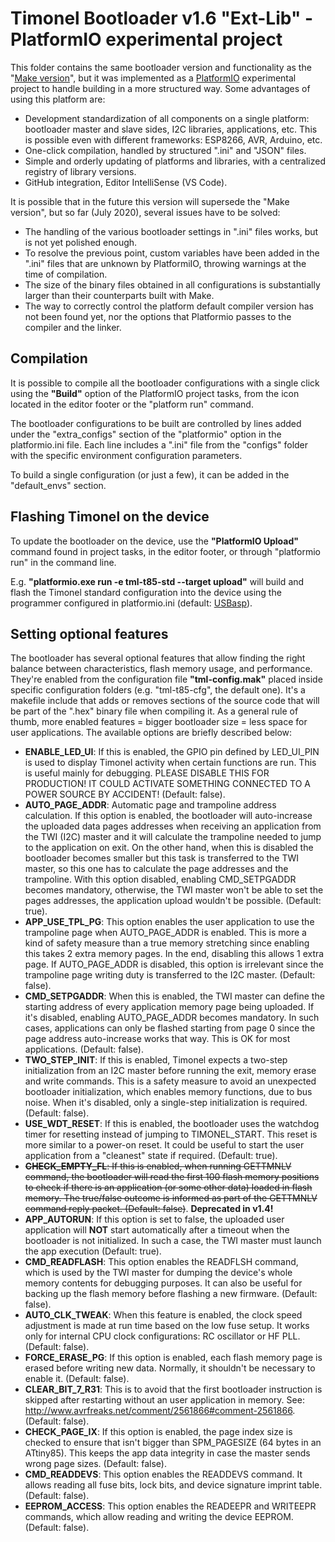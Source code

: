 # Timonel Bootloader v1.6 "Ext-Lib" - PlatformIO experimental project

This folder contains the same bootloader version and functionality as the "[Make version](/timonel-bootloader-el)", but it was implemented as a [PlatformIO](http://platformio.org) experimental project to handle building in a more structured way. Some advantages of using this platform are:

* Development standardization of all components on a single platform: bootloader master and slave sides, I2C libraries, applications, etc. This is possible even with different frameworks: ESP8266, AVR, Arduino, etc.
* One-click compilation, handled by structured ".ini" and "JSON" files.
* Simple and orderly updating of platforms and libraries, with a centralized registry of library versions.
* GitHub integration, Editor IntelliSense (VS Code).

It is possible that in the future this version will supersede the "Make version", but so far (July 2020), several issues have to be solved:

* The handling of the various bootloader settings in ".ini" files works, but is not yet polished enough.
* To resolve the previous point, custom variables have been added in the ".ini" files that are unknown by PlatformiIO, throwing warnings at the time of compilation.
* The size of the binary files obtained in all configurations is substantially larger than their counterparts built with Make.
* The way to correctly control the platform default compiler version has not been found yet, nor the options that Platformio passes to the compiler and the linker.

## Compilation

It is possible to compile all the bootloader configurations with a single click using the **"Build"** option of the PlatformIO project tasks, from the icon located in the editor footer or the "platform run" command.

The bootloader configurations to be built are controlled by lines added under the "extra_configs" section of the "platformio" option in the platformio.ini file. Each line includes a ".ini" file from the "configs" folder with the specific environment configuration parameters.

To build a single configuration (or just a few), it can be added in the "default_envs" section.

## <a id="Installation"></a>Flashing Timonel on the device

To update the bootloader on the device, use the **"PlatformIO Upload"** command found in project tasks, in the editor footer, or through "platformio run" in the command line.

E.g. **"platformio.exe run -e tml-t85-std --target upload"** will build and flash the Timonel standard configuration into the device using the programmer configured in platformio.ini (default: [USBasp](http://www.fischl.de/usbasp)).

## Setting optional features

The bootloader has several optional features that allow finding the right balance between characteristics, flash memory usage, and performance. They're enabled from the configuration file **"tml-config.mak"** placed inside specific configuration folders (e.g. "tml-t85-cfg", the default one). It's a makefile include that adds or removes sections of the source code that will be part of the ".hex" binary file when compiling it. As a general rule of thumb, more enabled features = bigger bootloader size = less space for user applications. The available options are briefly described below:

* **ENABLE\_LED\_UI**: If this is enabled, the GPIO pin defined by LED\_UI\_PIN is used to display Timonel activity when certain functions are run. This is useful mainly for debugging. PLEASE DISABLE THIS FOR PRODUCTION! IT COULD ACTIVATE SOMETHING CONNECTED TO A POWER SOURCE BY ACCIDENT! (Default: false).
* **AUTO\_PAGE\_ADDR**: Automatic page and trampoline address calculation. If this option is enabled, the bootloader will auto-increase the uploaded data pages addresses when receiving an application from the TWI (I2C) master and it will calculate the trampoline needed to jump to the application on exit. On the other hand, when this is disabled the bootloader becomes smaller but this task is transferred to the TWI master, so this one has to calculate the page addresses and the trampoline. With this option disabled, enabling CMD\_SETPGADDR becomes mandatory, otherwise, the TWI master won't be able to set the pages addresses, the application upload wouldn't be possible. (Default: true).
* **APP\_USE\_TPL\_PG**: This option enables the user application to use the trampoline page when AUTO\_PAGE\_ADDR is enabled. This is more a kind of safety measure than a true memory stretching since enabling this takes 2 extra memory pages. In the end, disabling this allows 1 extra page. If AUTO\_PAGE\_ADDR is disabled, this option is irrelevant since the trampoline page writing duty is transferred to the I2C master. (Default: false).
* **CMD\_SETPGADDR**: When this is enabled, the TWI master can define the starting address of every application memory page being uploaded. If it's disabled, enabling AUTO\_PAGE\_ADDR becomes mandatory. In such cases, applications can only be flashed starting from page 0 since the page address auto-increase works that way. This is OK for most applications. (Default: false).
* **TWO\_STEP\_INIT**: If this is enabled, Timonel expects a two-step initialization from an I2C master before running the exit, memory erase and write commands. This is a safety measure to avoid an unexpected bootloader initialization, which enables memory functions, due to bus noise. When it's disabled, only a single-step initialization is required. (Default: false).
* **USE\_WDT\_RESET**: If this is enabled, the bootloader uses the watchdog timer for resetting instead of jumping to TIMONEL\_START. This reset is more similar to a power-on reset. It could be useful to start the user application from a "cleanest" state if required. (Default: true).
* ~~**CHECK\_EMPTY\_FL**: If this is enabled, when running GETTMNLV command, the bootloader will read the first 100 flash memory positions to check if there is an application (or some other data) loaded in flash memory. The true/false outcome is informed as part of the GETTMNLV command reply packet. (Default: false)~~. **Deprecated  in v1.4!**
* **APP\_AUTORUN**: If this option is set to false, the uploaded user application will **NOT** start automatically after a timeout when the bootloader is not initialized. In such a case, the TWI master must launch the app execution (Default: true).
* **CMD\_READFLASH**: This option enables the READFLSH command, which is used by the TWI master for dumping the device's whole memory contents for debugging purposes. It can also be useful for backing up the flash memory before flashing a new firmware. (Default: false).
* **AUTO\_CLK\_TWEAK**: When this feature is enabled, the clock speed adjustment is made at run time based on the low fuse setup. It works only for internal CPU clock configurations: RC oscillator or HF PLL. (Default: false).
* **FORCE\_ERASE\_PG**: If this option is enabled, each flash memory page is erased before writing new data. Normally, it shouldn't be necessary to enable it. (Default: false).
* **CLEAR\_BIT\_7\_R31**: This is to avoid that the first bootloader instruction is skipped after restarting without an user application in memory. See: http://www.avrfreaks.net/comment/2561866#comment-2561866. (Default: false).
* **CHECK\_PAGE\_IX**: If this option is enabled, the page index size is checked to ensure that isn't bigger than SPM\_PAGESIZE (64 bytes in an ATtiny85). This keeps the app data integrity in case the master sends wrong page sizes. (Default: false).
* **CMD\_READDEVS**: This option enables the READDEVS command. It allows reading all fuse bits, lock bits, and device signature imprint table. (Default: false).
* **EEPROM_ACCESS**: This option enables the READEEPR and WRITEEPR commands, which allow reading and writing the device EEPROM. (Default: false).
